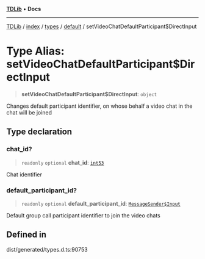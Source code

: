 [**TDLib**](../../../../../../README.md) • **Docs**

***

[TDLib](../../../../../../modules.md) / [index](../../../../../README.md) / [types](../../../README.md) / [default](../README.md) / setVideoChatDefaultParticipant$DirectInput

# Type Alias: setVideoChatDefaultParticipant$DirectInput

> **setVideoChatDefaultParticipant$DirectInput**: `object`

Changes default participant identifier, on whose behalf a video chat in the chat will be joined

## Type declaration

### chat\_id?

> `readonly` `optional` **chat\_id**: [`int53`](int53-1.md)

Chat identifier

### default\_participant\_id?

> `readonly` `optional` **default\_participant\_id**: [`MessageSender$Input`](MessageSender$Input.md)

Default group call participant identifier to join the video chats

## Defined in

dist/generated/types.d.ts:90753

